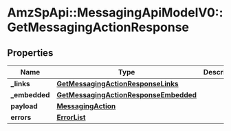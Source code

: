 # AmzSpApi::MessagingApiModelV0::GetMessagingActionResponse

## Properties
Name | Type | Description | Notes
------------ | ------------- | ------------- | -------------
**_links** | [**GetMessagingActionResponseLinks**](GetMessagingActionResponseLinks.md) |  | [optional] 
**_embedded** | [**GetMessagingActionResponseEmbedded**](GetMessagingActionResponseEmbedded.md) |  | [optional] 
**payload** | [**MessagingAction**](MessagingAction.md) |  | [optional] 
**errors** | [**ErrorList**](ErrorList.md) |  | [optional] 

